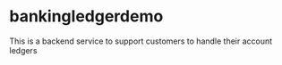 # bankingledgerdemo
This is a backend service to support customers to handle their account ledgers 

